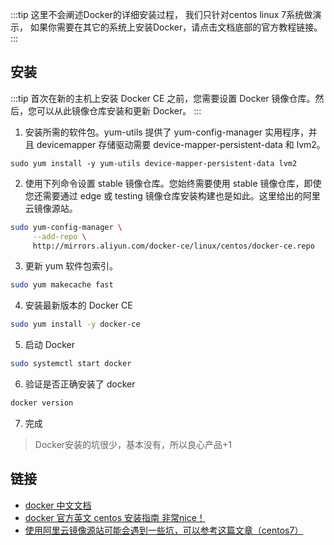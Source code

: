 :::tip
这里不会阐述Docker的详细安装过程，
我们只针对centos linux 7系统做演示，
如果你需要在其它的系统上安装Docker，请点击文档底部的官方教程链接。
:::
## 安装
:::tip
首次在新的主机上安装 Docker CE 之前，您需要设置 Docker 镜像仓库。然后，您可以从此镜像仓库安装和更新 Docker。
:::
1. 安装所需的软件包。yum-utils 提供了 yum-config-manager 实用程序，并且 devicemapper 存储驱动需要 device-mapper-persistent-data 和 lvm2。
```text
sudo yum install -y yum-utils device-mapper-persistent-data lvm2
```

2. 使用下列命令设置 stable 镜像仓库。您始终需要使用 stable 镜像仓库，即使您还需要通过 edge 或 testing 镜像仓库安装构建也是如此。这里给出的阿里云镜像源站。
```bash
sudo yum-config-manager \
     --add-repo \
     http://mirrors.aliyun.com/docker-ce/linux/centos/docker-ce.repo
```

3. 更新 yum 软件包索引。
```bash
sudo yum makecache fast
```

4. 安装最新版本的 Docker CE
```bash
sudo yum install -y docker-ce
```

5. 启动 Docker
```bash
sudo systemctl start docker
```

6. 验证是否正确安装了 docker
```bash
docker version
```

7. 完成
> Docker安装的坑很少，基本没有，所以良心产品+1

## 链接
* [docker 中文文档](https://docs.docker-cn.com/)
* [docker 官方英文 centos 安装指南 非常nice！](https://docs.docker.com/install/linux/docker-ce/centos/)
* [使用阿里云镜像源站可能会遇到一些坑，可以参考这篇文章（centos7）](https://yq.aliyun.com/articles/110806)
